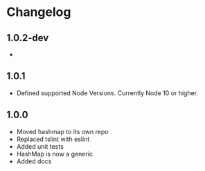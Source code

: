 # Changelog

## 1.0.2-dev
- 

## 1.0.1
- Defined supported Node Versions. Currently Node 10 or higher.

## 1.0.0
- Moved hashmap to its own repo
- Replaced tslint with eslint
- Added unit tests
- HashMap is now a generic
- Added docs

